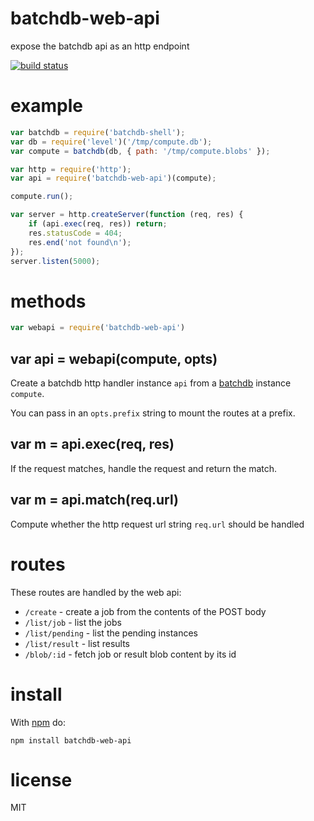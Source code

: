 # batchdb-web-api

expose the batchdb api as an http endpoint

[![build status](https://secure.travis-ci.org/substack/batchdb-web-api.png)](http://travis-ci.org/substack/batchdb-web-api)

# example

``` js
var batchdb = require('batchdb-shell');
var db = require('level')('/tmp/compute.db');
var compute = batchdb(db, { path: '/tmp/compute.blobs' });

var http = require('http');
var api = require('batchdb-web-api')(compute);

compute.run();

var server = http.createServer(function (req, res) {
    if (api.exec(req, res)) return;
    res.statusCode = 404;
    res.end('not found\n');
});
server.listen(5000);
```

# methods

``` js
var webapi = require('batchdb-web-api')
```

## var api = webapi(compute, opts)

Create a batchdb http handler instance `api` from a
[batchdb](https://npmjs.org/package/batchdb) instance `compute`.

You can pass in an `opts.prefix` string to mount the routes at a prefix.

## var m = api.exec(req, res)

If the request matches, handle the request and return the match.

## var m = api.match(req.url)

Compute whether the http request url string `req.url` should be handled

# routes

These routes are handled by the web api:

* `/create` - create a job from the contents of the POST body
* `/list/job` - list the jobs
* `/list/pending` - list the pending instances
* `/list/result` - list results
* `/blob/:id` - fetch job or result blob content by its id

# install

With [npm](https://npmjs.org) do:

```
npm install batchdb-web-api
```

# license

MIT
